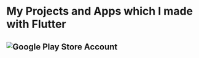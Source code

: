 # My Projects and Apps which I made with Flutter

## ![Google Play Store Account](https://play.google.com/store/apps/developer?id=Avarjuan)
